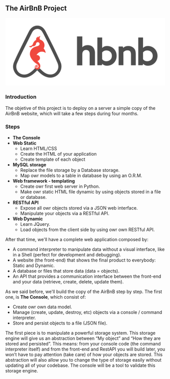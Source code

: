 ## The AirBnB Project

![Image text](https://github.com/RicardoDanta/Images_for_projects/blob/main/65f4a1dd9c51265f49d0.png)

### Introduction

The objetive of this project is to deploy on a server a simple copy of the AirBnB website, which will take a few steps during four months.

### Steps

- **The Console**
- **Web Static**
  - Learn HTML/CSS
  - Create the HTML of your application
  - Create template of each object
- **MySQL storage**
  - Replace the file storage by a Database storage.
  - Map owr models to a table in database by using an O.R.M.
- **Web framework - templating**
  - Create owr first web server in Python.
  - Make owr static HTML file dynamic by using objects stored in a file or database.
- **RESTful API**
  - Expose all owr objects stored via a JSON web interface.
  - Manipulate your objects via a RESTful API.
- **Web Dynamic**
  - Learn JQuery.
  - Load objects from the client side by using owr own RESTful API.

After that time, we'll have a complete web application composed by:

- A command interpreter to manipulate data without a visual interface, like in a Shell (perfect for development and debugging).
- A website (the front-end) that shows the final product to everybody: Static and Dynamic.
- A database or files that store data (data = objects).
- An API that provides a communication interface between the front-end and your data (retrieve, create, delete, update them).

As we said before, we'll build the copy of the AirBnB step by step.
The first one, is **The Console**, which consist of:

- Create owr own data model.
- Manage (create, update, destroy, etc) objects via a console / command interpreter.
- Store and persist objects to a file (JSON file).

The first piece is to manipulate a powerful storage system. This storage engine will give us an abstraction between “My object” and “How they are stored and persisted”. This means: from your console code (the command interpreter itself) and from the front-end and RestAPI you will build later, you won’t have to pay attention (take care) of how your objects are stored.
This abstraction will also allow you to change the type of storage easily without updating all of your codebase.
The console will be a tool to validate this storage engine.
